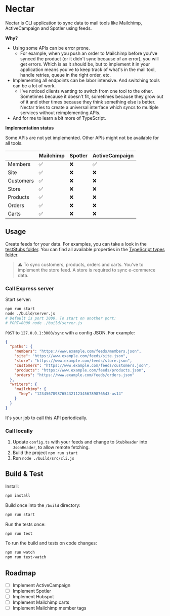 # Nectar

Nectar is CLI application to sync data to mail tools like Mailchimp, ActiveCampaign and Spotler using feeds.

**Why?**

- Using some APIs can be error prone.
  - For example, when you push an order to Mailchimp before you've synced the product (or it didn't sync because of an error), you will get errors. Which is as it should be, but to implement it in your application means you've to keep track of what's in the mail tool, handle retries, queue in the right order, etc.
- Implementing all endpoints can be labor intensive. And switching tools can be a lot of work.
  - I've noticed clients wanting to switch from one tool to the other. Sometimes because it doesn't fit, sometimes because they grow out of it and other times because they think something else is better. Nectar tries to create a universal interface which syncs to multiple services without reimplementing APIs.
- And for me to learn a bit more of TypeScript.

**Implementation status**

Some APIs are not yet implemented. Other APIs might not be available for all tools.

|           | Mailchimp | Spotler | ActiveCampaign |
|-----------|-----------|---------|----------------|
| Members   | ✅         | ❌       | ✅              |
| Site      | ✅         | ❌       | ❌              |
| Customers | ✅         | ❌       | ❌              |
| Store     | ✅         | ❌       | ❌              |
| Products  | ✅         | ❌       | ❌              |
| Orders    | ✅         | ❌       | ❌              |
| Carts     | ✅         | ❌       | ❌              |

## Usage

Create feeds for your data. For examples, you can take a look in the [testStubs folder](./src/testStubs/).
You can find all available properties in the [TypeScript types folder](./src/types/).

> ⚠️ To sync customers, products, orders and carts. You've to implement the store feed. A
> store is required to sync e-commerce data.

### Call Express server

Start server:

```bash
npm run start
node ./build/server.js
# Default is port 3000. To start on another port:
# PORT=8000 node ./build/server.js
```

`POST` to `127.0.0.1:3000/sync` with a config JSON. For example:

```json
{
  "paths": {
    "members": "https://www.example.com/feeds/members.json",
    "site": "https://www.example.com/feeds/site.json",
    "store": "https://www.example.com/feeds/store.json",
    "customers": "https://www.example.com/feeds/customers.json",
    "products": "https://www.example.com/feeds/products.json",
    "orders": "https://www.example.com/feeds/orders.json"
  },
  "writers": {
    "mailchimp": {
      "key": "12345678987654321123456789876543-us14"
    }
  }
}
```

It's your job to call this API periodically.

### Call locally

1. Update `config.ts` with your feeds and change to `StubReader` into `JsonReader`, to allow remote fetching.
2. Build the project `npm run start`
3. Run `node ./build/src/cli.js`

## Build & Test

Install:

```bash
npm install
```

Build once into the `/build` directory:

```bash
npm run start
```

Run the tests once:

```bash
npm run test
```

To run the build and tests on code changes:

```bash
npm run watch
npm run test-watch
```

## Roadmap

- [ ] Implement ActiveCampaign
- [ ] Implement Spotler
- [ ] Implement Hubspot
- [ ] Implement Mailchimp carts
- [ ] Implement Mailchimp member tags
